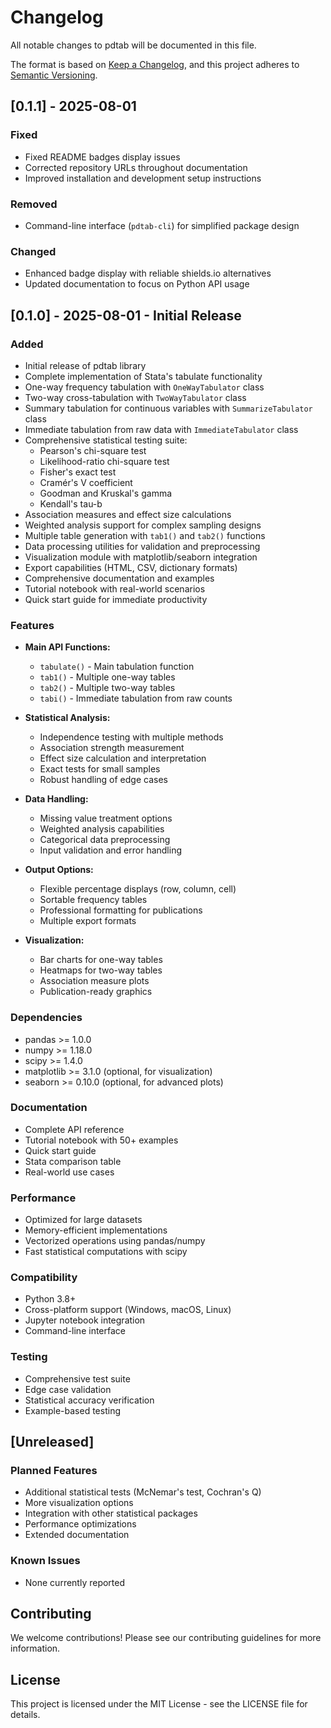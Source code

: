 # Changelog

All notable changes to pdtab will be documented in this file.

The format is based on [Keep a Changelog](https://keepachangelog.com/en/1.0.0/),
and this project adheres to [Semantic Versioning](https://semver.org/spec/v2.0.0.html).

## [0.1.1] - 2025-08-01

### Fixed
- Fixed README badges display issues
- Corrected repository URLs throughout documentation
- Improved installation and development setup instructions

### Removed
- Command-line interface (`pdtab-cli`) for simplified package design

### Changed
- Enhanced badge display with reliable shields.io alternatives
- Updated documentation to focus on Python API usage

## [0.1.0] - 2025-08-01 - Initial Release

### Added
- Initial release of pdtab library
- Complete implementation of Stata's tabulate functionality
- One-way frequency tabulation with `OneWayTabulator` class
- Two-way cross-tabulation with `TwoWayTabulator` class
- Summary tabulation for continuous variables with `SummarizeTabulator` class
- Immediate tabulation from raw data with `ImmediateTabulator` class
- Comprehensive statistical testing suite:
  - Pearson's chi-square test
  - Likelihood-ratio chi-square test
  - Fisher's exact test
  - Cramér's V coefficient
  - Goodman and Kruskal's gamma
  - Kendall's tau-b
- Association measures and effect size calculations
- Weighted analysis support for complex sampling designs
- Multiple table generation with `tab1()` and `tab2()` functions
- Data processing utilities for validation and preprocessing
- Visualization module with matplotlib/seaborn integration
- Export capabilities (HTML, CSV, dictionary formats)
- Comprehensive documentation and examples
- Tutorial notebook with real-world scenarios
- Quick start guide for immediate productivity

### Features
- **Main API Functions:**
  - `tabulate()` - Main tabulation function
  - `tab1()` - Multiple one-way tables
  - `tab2()` - Multiple two-way tables  
  - `tabi()` - Immediate tabulation from raw counts

- **Statistical Analysis:**
  - Independence testing with multiple methods
  - Association strength measurement
  - Effect size calculation and interpretation
  - Exact tests for small samples
  - Robust handling of edge cases

- **Data Handling:**
  - Missing value treatment options
  - Weighted analysis capabilities
  - Categorical data preprocessing
  - Input validation and error handling

- **Output Options:**
  - Flexible percentage displays (row, column, cell)
  - Sortable frequency tables
  - Professional formatting for publications
  - Multiple export formats

- **Visualization:**
  - Bar charts for one-way tables
  - Heatmaps for two-way tables
  - Association measure plots
  - Publication-ready graphics

### Dependencies
- pandas >= 1.0.0
- numpy >= 1.18.0
- scipy >= 1.4.0
- matplotlib >= 3.1.0 (optional, for visualization)
- seaborn >= 0.10.0 (optional, for advanced plots)

### Documentation
- Complete API reference
- Tutorial notebook with 50+ examples
- Quick start guide
- Stata comparison table
- Real-world use cases

### Performance
- Optimized for large datasets
- Memory-efficient implementations
- Vectorized operations using pandas/numpy
- Fast statistical computations with scipy

### Compatibility
- Python 3.8+
- Cross-platform support (Windows, macOS, Linux)
- Jupyter notebook integration
- Command-line interface

### Testing
- Comprehensive test suite
- Edge case validation
- Statistical accuracy verification
- Example-based testing

## [Unreleased]

### Planned Features
- Additional statistical tests (McNemar's test, Cochran's Q)
- More visualization options
- Integration with other statistical packages
- Performance optimizations
- Extended documentation

### Known Issues
- None currently reported

## Contributing

We welcome contributions! Please see our contributing guidelines for more information.

## License

This project is licensed under the MIT License - see the LICENSE file for details.
